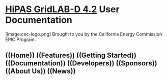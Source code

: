 # [HiPAS GridLAB-D 4.2](http://www.gridlabd.us/) User Documentation
[image:cec-logo.png] Brought to you by the California Energy Commission EPIC Program.

## ((Home)) ((Features)) ((Getting Started)) ((Documentation)) ((Developers)) ((Sponsors)) ((About Us)) ((News))
